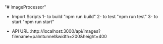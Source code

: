 "# ImageProcessor"

- Import Scripts 
  1- to build "npm run build"
  2- to test "npm run test"
  3- to start "npm run start"

- API URL
  :http://localhost:3000/api/images?filename=palmtunnel&width=200&height=400
